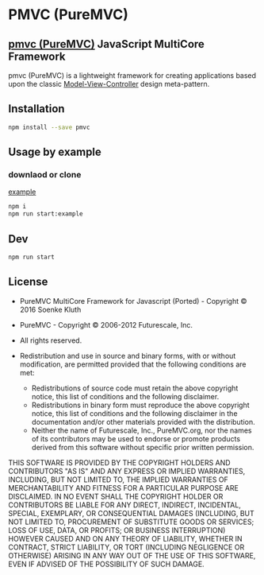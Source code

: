 PMVC (PureMVC)
================

## [pmvc (PureMVC)](http://puremvc.github.com/) JavaScript MultiCore Framework
pmvc (PureMVC) is a lightweight framework for creating applications based upon the classic [Model-View-Controller](http://en.wikipedia.org/wiki/Model-view-controller) design meta-pattern.


## Installation

```sh
npm install --save pmvc
```

## Usage by example
### downlaod or clone
[example](https://github.com/soenkekluth/pmvc/tree/master/examples/simple)

```sh
npm i
npm run start:example
```

## Dev
```sh
npm run start
```


## License
* PureMVC MultiCore Framework for Javascript (Ported) - Copyright © 2016 Soenke Kluth 
* PureMVC - Copyright © 2006-2012 Futurescale, Inc.
* All rights reserved.

* Redistribution and use in source and binary forms, with or without modification, are permitted provided that the following conditions are met:

  * Redistributions of source code must retain the above copyright notice, this list of conditions and the following disclaimer.
  * Redistributions in binary form must reproduce the above copyright notice, this list of conditions and the following disclaimer in the documentation and/or other materials provided with the distribution.
  * Neither the name of Futurescale, Inc., PureMVC.org, nor the names of its contributors may be used to endorse or promote products derived from this software without specific prior written permission.

THIS SOFTWARE IS PROVIDED BY THE COPYRIGHT HOLDERS AND CONTRIBUTORS "AS IS" AND ANY EXPRESS OR IMPLIED WARRANTIES, INCLUDING, BUT NOT LIMITED TO, THE IMPLIED WARRANTIES OF MERCHANTABILITY AND FITNESS FOR A PARTICULAR PURPOSE ARE DISCLAIMED. IN NO EVENT SHALL THE COPYRIGHT HOLDER OR CONTRIBUTORS BE LIABLE FOR ANY DIRECT, INDIRECT, INCIDENTAL, SPECIAL, EXEMPLARY, OR CONSEQUENTIAL DAMAGES (INCLUDING, BUT NOT LIMITED TO, PROCUREMENT OF SUBSTITUTE GOODS OR SERVICES; LOSS OF USE, DATA, OR PROFITS; OR BUSINESS INTERRUPTION) HOWEVER CAUSED AND ON ANY THEORY OF LIABILITY, WHETHER IN CONTRACT, STRICT LIABILITY, OR TORT (INCLUDING NEGLIGENCE OR OTHERWISE) ARISING IN ANY WAY OUT OF THE USE OF THIS SOFTWARE, EVEN IF ADVISED OF THE POSSIBILITY OF SUCH DAMAGE.
